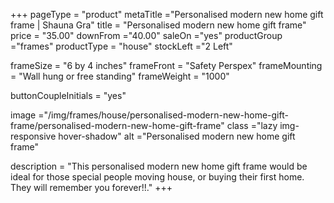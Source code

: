 +++
pageType = "product"
metaTitle ="Personalised modern new home gift frame | Shauna Gra"
title = "Personalised modern new home gift frame"
price = "35.00"
downFrom ="40.00"
saleOn ="yes"
productGroup ="frames"
productType = "house"
stockLeft ="2 Left"

frameSize = "6 by 4 inches"
frameFront = "Safety Perspex"
frameMounting = "Wall hung or free standing"
frameWeight = "1000"

buttonCoupleInitials = "yes"

image ="/img/frames/house/personalised-modern-new-home-gift-frame/personalised-modern-new-home-gift-frame"
class ="lazy img-responsive hover-shadow"
alt ="Personalised modern new home gift frame"

description = "This personalised modern new home gift frame would be ideal for those special people moving house, or buying their first home. They will remember you forever!!."
+++